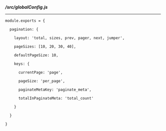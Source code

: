 _**/src/globalConfig.js**_

---

`module.exports = {`

`  pagination: {`

`    layout: 'total, sizes, prev, pager, next, jumper',`

`    pageSizes: [10, 20, 30, 40],`

`    defaultPageSize: 10,`

`    keys: {`

`      currentPage: 'page',`

`      pageSize: 'per_page',`

`      paginateMetaKey: 'paginate_meta',`

`      totalInPaginateMeta: 'total_count'`

`    }`

`  }`

`}`

